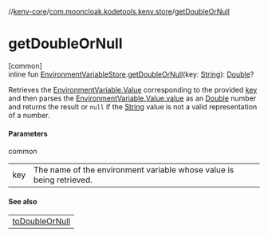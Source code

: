 //[kenv-core](../../index.md)/[com.mooncloak.kodetools.kenv.store](index.md)/[getDoubleOrNull](get-double-or-null.md)

# getDoubleOrNull

[common]\
inline fun [EnvironmentVariableStore](-environment-variable-store/index.md).[getDoubleOrNull](get-double-or-null.md)(key: [String](https://kotlinlang.org/api/latest/jvm/stdlib/kotlin/-string/index.html)): [Double](https://kotlinlang.org/api/latest/jvm/stdlib/kotlin/-double/index.html)?

Retrieves the [EnvironmentVariable.Value](../com.mooncloak.kodetools.kenv/-environment-variable/-value/index.md) corresponding to the provided [key](get-double-or-null.md) and then parses the [EnvironmentVariable.Value.value](https://kotlinlang.org/api/latest/jvm/stdlib/kotlin/-string/index.html) as an [Double](https://kotlinlang.org/api/latest/jvm/stdlib/kotlin/-double/index.html) number and returns the result or `null` if the [String](https://kotlinlang.org/api/latest/jvm/stdlib/kotlin/-string/index.html) value is not a valid representation of a number.

#### Parameters

common

| | |
|---|---|
| key | The name of the environment variable whose value is being retrieved. |

#### See also

| |
|---|
| [toDoubleOrNull](https://kotlinlang.org/api/latest/jvm/stdlib/kotlin.text/index.html) |

